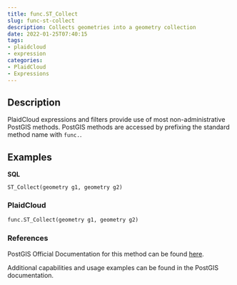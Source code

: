 ```yaml
---
title: func.ST_Collect
slug: func-st-collect
description: Collects geometries into a geometry collection
date: 2022-01-25T07:40:15
tags:
- plaidcloud
- expression
categories:
- PlaidCloud
- Expressions
---
```



## Description


PlaidCloud expressions and filters provide use of most non-administrative PostGIS methods. PostGIS methods are accessed by prefixing the standard method name with `func.`.



## Examples


**SQL**



```
ST_Collect(geometry g1, geometry g2)
```


### PlaidCloud



```python
func.ST_Collect(geometry g1, geometry g2)
```


### References


PostGIS Official Documentation for this method can be found [here](https://postgis.net/docs/ST_Collect.html).



Additional capabilities and usage examples can be found in the PostGIS documentation.

